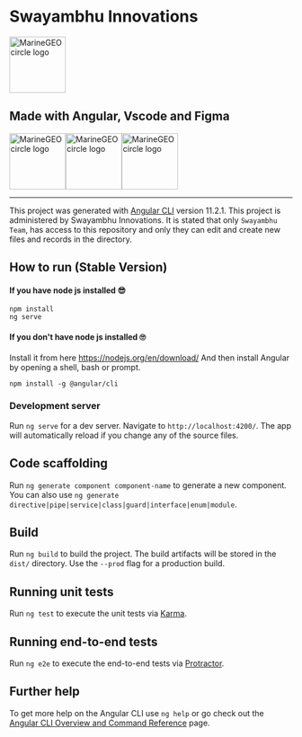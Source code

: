 <h1> Swayambhu Innovations </h1>
<img src="https://swayambhu.tech/assets/img/INNOVATIONS%20180.png?h=5711e5e479de8a4d97718000ba5149a8" alt="MarineGEO circle logo" style="height: 100px; width:100px;"/>

## Made with Angular, Vscode and Figma
<img src="https://angular.io/assets/images/logos/angular/angular.png" alt="MarineGEO circle logo" height="100" width="100"/><img src="https://upload.wikimedia.org/wikipedia/commons/thumb/9/9a/Visual_Studio_Code_1.35_icon.svg/1024px-Visual_Studio_Code_1.35_icon.svg.png" alt="MarineGEO circle logo" height="100" width="100"/><img src="https://i.pinimg.com/originals/a5/58/b4/a558b426cb8973523f37bbed94cf0f09.png" alt="MarineGEO circle logo" height="100" width="100"/>
<hr>

This project was generated with [Angular CLI](https://github.com/angular/angular-cli) version 11.2.1.
This project is administered by Swayambhu Innovations. It is stated that only `Swayambhu Team`, has access to this repository and only they can edit and create new files and records in the directory.

## How to run (Stable Version)

#### If you have node js installed 😎
```
npm install
ng serve
```
#### If you don't have node js installed 🙄
Install it from here https://nodejs.org/en/download/
And then install Angular by opening a shell, bash or prompt.
```
npm install -g @angular/cli
```
### Development server

Run `ng serve` for a dev server. Navigate to `http://localhost:4200/`. The app will automatically reload if you change any of the source files.

## Code scaffolding

Run `ng generate component component-name` to generate a new component. You can also use `ng generate directive|pipe|service|class|guard|interface|enum|module`.

## Build

Run `ng build` to build the project. The build artifacts will be stored in the `dist/` directory. Use the `--prod` flag for a production build.

## Running unit tests

Run `ng test` to execute the unit tests via [Karma](https://karma-runner.github.io).

## Running end-to-end tests

Run `ng e2e` to execute the end-to-end tests via [Protractor](http://www.protractortest.org/).

## Further help

To get more help on the Angular CLI use `ng help` or go check out the [Angular CLI Overview and Command Reference](https://angular.io/cli) page.
